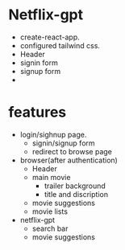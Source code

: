 # Netflix-gpt

- create-react-app.
- configured tailwind css. 
- Header
- signin form
- signup form
- 

# features

- login/sighnup page.
    - signin/signup form
    - redirect to browse page
- browser(after authentication)
    - Header
    - main movie
        - trailer background
        - title and discription
    - movie suggestions
    - movie lists
- netflix-gpt
    - search bar
    - movie suggestions

